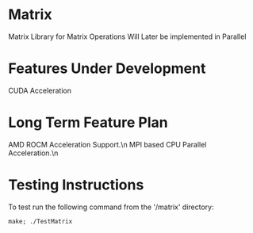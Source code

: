 # Matrix

Matrix Library for Matrix Operations
Will Later be implemented in Parallel

# Features Under Development
CUDA Acceleration

# Long Term Feature Plan
AMD ROCM Acceleration Support.\n
MPI based CPU Parallel Acceleration.\n

# Testing Instructions
To test run the following command from the '/matrix' directory:

```make; ./TestMatrix```
